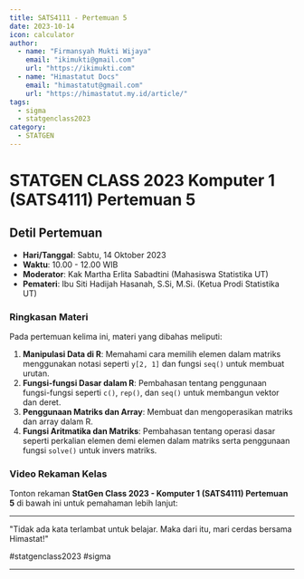 ```yaml
--- 
title: SATS4111 - Pertemuan 5
date: 2023-10-14
icon: calculator
author:
  - name: "Firmansyah Mukti Wijaya"
    email: "ikimukti@gmail.com"
    url: "https://ikimukti.com"
  - name: "Himastatut Docs"
    email: "himastatut@gmail.com"
    url: "https://himastatut.my.id/article/"
tags:
  - sigma
  - statgenclass2023
category: 
  - STATGEN
--- 
```


# STATGEN CLASS 2023 Komputer 1 (SATS4111) Pertemuan 5

## Detil Pertemuan

- **Hari/Tanggal**: Sabtu, 14 Oktober 2023
- **Waktu**: 10.00 - 12.00 WIB
- **Moderator**: Kak Martha Erlita Sabadtini (Mahasiswa Statistika UT)
- **Pemateri**: Ibu Siti Hadijah Hasanah, S.Si, M.Si. (Ketua Prodi Statistika UT)

### Ringkasan Materi
Pada pertemuan kelima ini, materi yang dibahas meliputi:
1. **Manipulasi Data di R**: Memahami cara memilih elemen dalam matriks menggunakan notasi seperti `y[2, 1]` dan fungsi `seq()` untuk membuat urutan.
2. **Fungsi-fungsi Dasar dalam R**: Pembahasan tentang penggunaan fungsi-fungsi seperti `c()`, `rep()`, dan `seq()` untuk membangun vektor dan deret.
3. **Penggunaan Matriks dan Array**: Membuat dan mengoperasikan matriks dan array dalam R.
4. **Fungsi Aritmatika dan Matriks**: Pembahasan tentang operasi dasar seperti perkalian elemen demi elemen dalam matriks serta penggunaan fungsi `solve()` untuk invers matriks.

### Video Rekaman Kelas
Tonton rekaman **StatGen Class 2023 - Komputer 1 (SATS4111) Pertemuan 5** di bawah ini untuk pemahaman lebih lanjut:

<VidStack
  src="youtube/SfUXNGSNdkQ"
  title="StatGen Class 2023 - Komputer 1 (SATS4111) Pertemuan 5"
/>

--- 

"Tidak ada kata terlambat untuk belajar. Maka dari itu, mari cerdas bersama Himastat!"

#statgenclass2023 #sigma

--- 


<GitContributors />
<GitChangelog />